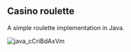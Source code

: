 ## Casino roulette
A simple roulette implementation in Java.  
  
![java_cCriBdAxVm](https://user-images.githubusercontent.com/20659925/183409862-a9646ca0-f7f9-49dc-b5d6-34f30841477a.gif)
